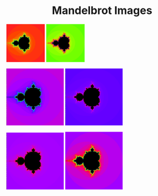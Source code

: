 <h1 align="center"> Mandelbrot Images </h1>

<p>
<img src="pictures/fractol1.png" width="20%">
<img src="pictures/fractol2.png" width="20%">
 </p>
 <p>
<img src="pictures/fractol3.png" width="30%">
<img src="pictures/fractol4.png" width="30%">
  </p>
<img src="pictures/fractol5.png" width="30%">
<img src="pictures/fractol6.png" width="30%">
